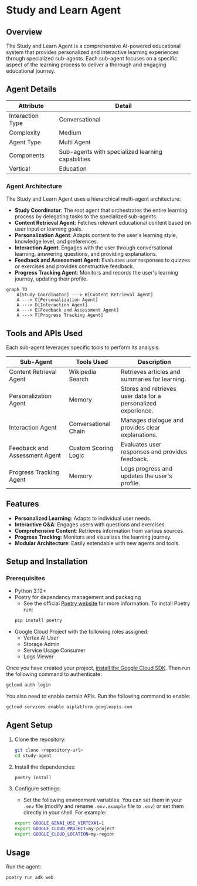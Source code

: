 # Study and Learn Agent

## Overview

The Study and Learn Agent is a comprehensive AI-powered educational system that provides personalized and interactive learning experiences through specialized sub-agents. Each sub-agent focuses on a specific aspect of the learning process to deliver a thorough and engaging educational journey.

## Agent Details

| Attribute | Detail |
|---|---|
| Interaction Type | Conversational |
| Complexity | Medium |
| Agent Type | Multi Agent |
| Components | Sub-agents with specialized learning capabilities |
| Vertical | Education |

### Agent Architecture

The Study and Learn Agent uses a hierarchical multi-agent architecture:

- **Study Coordinator**: The root agent that orchestrates the entire learning process by delegating tasks to the specialized sub-agents.
- **Content Retrieval Agent**: Fetches relevant educational content based on user input or learning goals.
- **Personalization Agent**: Adapts content to the user's learning style, knowledge level, and preferences.
- **Interaction Agent**: Engages with the user through conversational learning, answering questions, and providing explanations.
- **Feedback and Assessment Agent**: Evaluates user responses to quizzes or exercises and provides constructive feedback.
- **Progress Tracking Agent**: Monitors and records the user's learning journey, updating their profile.

```mermaid
graph TD
    A[Study Coordinator] ---> B[Content Retrieval Agent]
    A ---> C[Personalization Agent]
    A ---> D[Interaction Agent]
    A ---> E[Feedback and Assessment Agent]
    A ---> F[Progress Tracking Agent]
```

## Tools and APIs Used

Each sub-agent leverages specific tools to perform its analysis:

| Sub-Agent                | Tools Used         | Description |
|--------------------------|-------------------|-------------|
| Content Retrieval Agent  | Wikipedia Search  | Retrieves articles and summaries for learning. |
| Personalization Agent    | Memory            | Stores and retrieves user data for a personalized experience. |
| Interaction Agent        | Conversational Chain | Manages dialogue and provides clear explanations. |
| Feedback and Assessment Agent | Custom Scoring Logic | Evaluates user responses and provides feedback. |
| Progress Tracking Agent  | Memory            | Logs progress and updates the user's profile. |

## Features

- **Personalized Learning**: Adapts to individual user needs.
- **Interactive Q&A**: Engages users with questions and exercises.
- **Comprehensive Content**: Retrieves information from various sources.
- **Progress Tracking**: Monitors and visualizes the learning journey.
- **Modular Architecture**: Easily extendable with new agents and tools.

## Setup and Installation

### Prerequisites

- Python 3.12+
- Poetry for dependency management and packaging
  - See the official [Poetry website](https://python-poetry.org/docs/) for more information. To install Poetry run:
  ```bash
  pip install poetry
  ```
- Google Cloud Project with the following roles assigned:
  - Vertex AI User
  - Storage Admin
  - Service Usage Consumer
  - Logs Viewer

Once you have created your project, [install the Google Cloud SDK](https://cloud.google.com/sdk/docs/install). Then run the following command to authenticate:
```bash
gcloud auth login
```

You also need to enable certain APIs. Run the following command to enable:
```bash
gcloud services enable aiplatform.googleapis.com
```

## Agent Setup

1. Clone the repository:
   ```bash
   git clone <repository-url>
   cd study-agent
   ```

2. Install the dependencies:
   ```bash
   poetry install
   ```

3. Configure settings:
   - Set the following environment variables. You can set them in your `.env` file (modify and rename `.env.example` file to `.env`) or set them directly in your shell. For example:
   ```bash
   export GOOGLE_GENAI_USE_VERTEXAI=1
   export GOOGLE_CLOUD_PROJECT=my-project
   export GOOGLE_CLOUD_LOCATION=my-region
   ```

## Usage

Run the agent:
```bash
poetry run adk web
